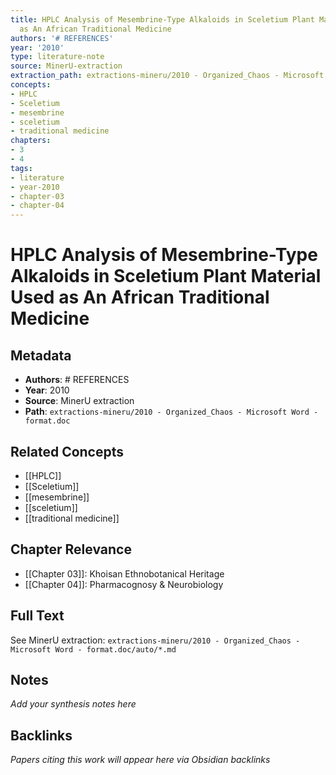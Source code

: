 ```yaml
---
title: HPLC Analysis of Mesembrine-Type Alkaloids in Sceletium Plant Material Used
  as An African Traditional Medicine
authors: '# REFERENCES'
year: '2010'
type: literature-note
source: MinerU-extraction
extraction_path: extractions-mineru/2010 - Organized_Chaos - Microsoft Word - format.doc
concepts:
- HPLC
- Sceletium
- mesembrine
- sceletium
- traditional medicine
chapters:
- 3
- 4
tags:
- literature
- year-2010
- chapter-03
- chapter-04
---
```


# HPLC Analysis of Mesembrine-Type Alkaloids in Sceletium Plant Material Used as An African Traditional Medicine

## Metadata

- **Authors**: # REFERENCES
- **Year**: 2010
- **Source**: MinerU extraction
- **Path**: `extractions-mineru/2010 - Organized_Chaos - Microsoft Word - format.doc`

## Related Concepts

- [[HPLC]]
- [[Sceletium]]
- [[mesembrine]]
- [[sceletium]]
- [[traditional medicine]]

## Chapter Relevance

- [[Chapter 03]]: Khoisan Ethnobotanical Heritage
- [[Chapter 04]]: Pharmacognosy & Neurobiology

## Full Text

See MinerU extraction: `extractions-mineru/2010 - Organized_Chaos - Microsoft Word - format.doc/auto/*.md`

## Notes

*Add your synthesis notes here*

## Backlinks

*Papers citing this work will appear here via Obsidian backlinks*
